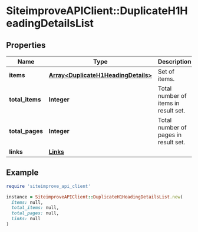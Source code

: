 # SiteimproveAPIClient::DuplicateH1HeadingDetailsList

## Properties

| Name | Type | Description | Notes |
| ---- | ---- | ----------- | ----- |
| **items** | [**Array&lt;DuplicateH1HeadingDetails&gt;**](DuplicateH1HeadingDetails.md) | Set of items. |  |
| **total_items** | **Integer** | Total number of items in result set. |  |
| **total_pages** | **Integer** | Total number of pages in result set. |  |
| **links** | [**Links**](Links.md) |  | [optional] |

## Example

```ruby
require 'siteimprove_api_client'

instance = SiteimproveAPIClient::DuplicateH1HeadingDetailsList.new(
  items: null,
  total_items: null,
  total_pages: null,
  links: null
)
```

